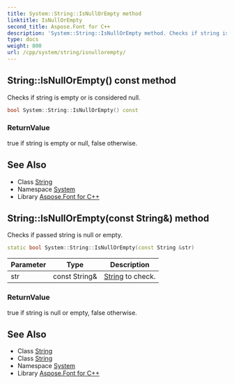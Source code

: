 ```yaml
---
title: System::String::IsNullOrEmpty method
linktitle: IsNullOrEmpty
second_title: Aspose.Font for C++
description: 'System::String::IsNullOrEmpty method. Checks if string is empty or is considered null in C++.'
type: docs
weight: 800
url: /cpp/system/string/isnullorempty/
---
```

## String::IsNullOrEmpty() const method


Checks if string is empty or is considered null.

```cpp
bool System::String::IsNullOrEmpty() const
```


### ReturnValue

true if string is empty or null, false otherwise.

## See Also

* Class [String](../)
* Namespace [System](../../)
* Library [Aspose.Font for C++](../../../)
## String::IsNullOrEmpty(const String\&) method


Checks if passed string is null or empty.

```cpp
static bool System::String::IsNullOrEmpty(const String &str)
```


| Parameter | Type | Description |
| --- | --- | --- |
| str | const String\& | [String](../) to check. |

### ReturnValue

true if string is null or empty, false otherwise.

## See Also

* Class [String](../)
* Class [String](../)
* Namespace [System](../../)
* Library [Aspose.Font for C++](../../../)
